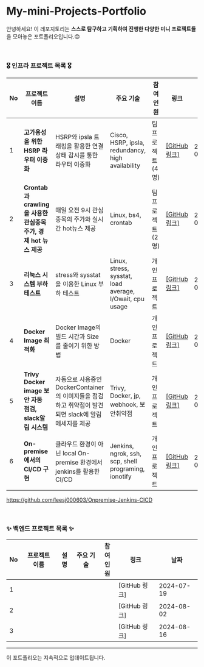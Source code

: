 # My-mini-Projects-Portfolio
안녕하세요! 이 레포지토리는 **스스로 탐구하고 기획하여 진행한 다양한 미니 프로젝트들**을 모아놓은 포트폴리오입니다.😊 <br>

<br>

### 🎖️ 인프라 프로젝트 목록 🎖️

| No | 프로젝트 이름 | 설명 | 주요 기술 | 참여<br> 인원 | 링크 | 날짜 |
|----|---------------|------|-----------|----------|------|------|
| 1  | **고가용성을 위한 HSRP 라우터 이중화** | HSRP와 ipsla 트래킹을 활용한 연결 상태 감시를 통한 라우터 이중화 | Cisco, HSRP, ipsla, redundancy, high availability | 팀 프로젝트 (4명) | [[GitHub 링크]](https://github.com/leesj000603/NSM) | 2023-09-13 |
| 2  | **Crontab과 crawling을 사용한 관심종목 주가, 경제 hot 뉴스 제공** | 매일 오전 9시 관심종목의 주가와 실시간 hot뉴스 제공 | Linux, bs4, crontab | 팀 프로젝트 (2명) | [[GitHub 링크]](https://github.com/leesj000603/Coffee-Time) | 2024-09-19 |
| 3  | **리눅스 시스템 부하테스트** | stress와 sysstat을 이용한 Linux 부하 테스트 | Linux, stress, sysstat, load average, I/Owait, cpu usage | 개인 프로젝트 | [[GitHub 링크]](https://github.com/leesj000603/linux-stress-test) | 2024-09-23 |
| 4  | **Docker Image 최적화** | Docker Image의 빌드 시간과 Size를 줄이기 위한 방법 | Docker | 개인 프로젝트 | [[GitHub 링크]](https://github.com/leesj000603/Docker-Image-Optimization) | 2024-09-24 |
| 5  | **Trivy Docker image 보안 자동 점검, slack알림 시스템** | 자동으로 사용중인 DockerContainer의 이미지들을 점검하고 취약점이 발견되면 slack에 알림메세지를 제공  | Trivy, Docker, jp, webhook, 보안취약점 | 개인 프로젝트 | [[GitHub 링크]](https://github.com/leesj000603/Trivy-Alert) | 2024-09-25 |
| 6  | **On-premise에서의 CI/CD 구현** | 클라우드 환경이 아닌 local On-premise 환경에서 jenkins를 활용한 CI/CD | Jenkins, ngrok, ssh, scp, shell programing, ionotify | 개인 프로젝트 | [[GitHub 링크]]((https://github.com/leesj000603/Onpremise-Jenkins-CICD)) | 2024-09-24 |

https://github.com/leesj000603/Onpremise-Jenkins-CICD

<br>

### ✨ 백엔드 프로젝트 목록 ✨

| No | 프로젝트 이름 | 설명 | 주요 기술 | 참여<br> 인원 | 링크 | 날짜 |
|----|---------------|------|-----------|----------|------|------|
| 1  | | | | | [GitHub 링크] | 2024-07-19 |
| 2  | | | | | [GitHub 링크] | 2024-08-02 |
| 3  | | | | | [GitHub 링크] | 2024-08-16 |

---

이 포트폴리오는 지속적으로 업데이트됩니다.
